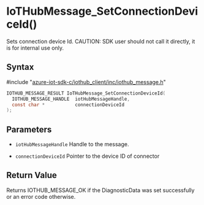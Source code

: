 # IoTHubMessage_SetConnectionDeviceId()

Sets connection device Id. CAUTION: SDK user should not call it directly, it is for internal use only.

## Syntax

\#include "[azure-iot-sdk-c/iothub_client/inc/iothub_message.h](../iot-c-ref-iothub-message-h.md)"  
```C
IOTHUB_MESSAGE_RESULT IoTHubMessage_SetConnectionDeviceId(
  IOTHUB_MESSAGE_HANDLE  iotHubMessageHandle,
  const char *           connectionDeviceId
);
```

## Parameters
* `iotHubMessageHandle` Handle to the message. 

* `connectionDeviceId` Pointer to the device ID of connector

## Return Value
Returns IOTHUB_MESSAGE_OK if the DiagnosticData was set successfully or an error code otherwise.

